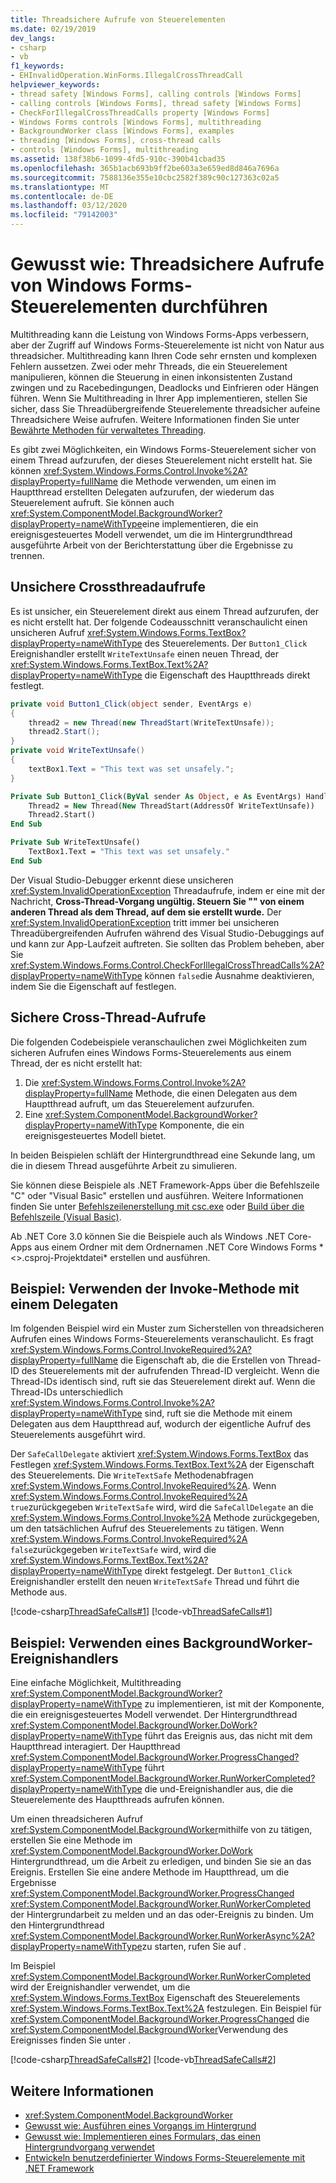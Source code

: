```yaml
---
title: Threadsichere Aufrufe von Steuerelementen
ms.date: 02/19/2019
dev_langs:
- csharp
- vb
f1_keywords:
- EHInvalidOperation.WinForms.IllegalCrossThreadCall
helpviewer_keywords:
- thread safety [Windows Forms], calling controls [Windows Forms]
- calling controls [Windows Forms], thread safety [Windows Forms]
- CheckForIllegalCrossThreadCalls property [Windows Forms]
- Windows Forms controls [Windows Forms], multithreading
- BackgroundWorker class [Windows Forms], examples
- threading [Windows Forms], cross-thread calls
- controls [Windows Forms], multithreading
ms.assetid: 138f38b6-1099-4fd5-910c-390b41cbad35
ms.openlocfilehash: 365b1acb693b9ff2be603a3e659ed8d846a7696a
ms.sourcegitcommit: 7588136e355e10cbc2582f389c90c127363c02a5
ms.translationtype: MT
ms.contentlocale: de-DE
ms.lasthandoff: 03/12/2020
ms.locfileid: "79142003"
---
```

# <a name="how-to-make-thread-safe-calls-to-windows-forms-controls"></a>Gewusst wie: Threadsichere Aufrufe von Windows Forms-Steuerelementen durchführen

Multithreading kann die Leistung von Windows Forms-Apps verbessern, aber der Zugriff auf Windows Forms-Steuerelemente ist nicht von Natur aus threadsicher. Multithreading kann Ihren Code sehr ernsten und komplexen Fehlern aussetzen. Zwei oder mehr Threads, die ein Steuerelement manipulieren, können die Steuerung in einen inkonsistenten Zustand zwingen und zu Racebedingungen, Deadlocks und Einfrieren oder Hängen führen. Wenn Sie Multithreading in Ihrer App implementieren, stellen Sie sicher, dass Sie Threadübergreifende Steuerelemente threadsicher aufeine Threadsichere Weise aufrufen. Weitere Informationen finden Sie unter [Bewährte Methoden für verwaltetes Threading](../../../standard/threading/managed-threading-best-practices.md).

Es gibt zwei Möglichkeiten, ein Windows Forms-Steuerelement sicher von einem Thread aufzurufen, der dieses Steuerelement nicht erstellt hat. Sie können <xref:System.Windows.Forms.Control.Invoke%2A?displayProperty=fullName> die Methode verwenden, um einen im Hauptthread erstellten Delegaten aufzurufen, der wiederum das Steuerelement aufruft. Sie können auch <xref:System.ComponentModel.BackgroundWorker?displayProperty=nameWithType>eine implementieren, die ein ereignisgesteuertes Modell verwendet, um die im Hintergrundthread ausgeführte Arbeit von der Berichterstattung über die Ergebnisse zu trennen.

## <a name="unsafe-cross-thread-calls"></a>Unsichere Crossthreadaufrufe

Es ist unsicher, ein Steuerelement direkt aus einem Thread aufzurufen, der es nicht erstellt hat. Der folgende Codeausschnitt veranschaulicht einen unsicheren Aufruf <xref:System.Windows.Forms.TextBox?displayProperty=nameWithType> des Steuerelements. Der `Button1_Click` Ereignishandler erstellt `WriteTextUnsafe` einen neuen Thread, der <xref:System.Windows.Forms.TextBox.Text%2A?displayProperty=nameWithType> die Eigenschaft des Hauptthreads direkt festlegt.

```csharp
private void Button1_Click(object sender, EventArgs e)
{
    thread2 = new Thread(new ThreadStart(WriteTextUnsafe));
    thread2.Start();
}
private void WriteTextUnsafe()
{
    textBox1.Text = "This text was set unsafely.";
}
```

```vb
Private Sub Button1_Click(ByVal sender As Object, e As EventArgs) Handles Button1.Click
    Thread2 = New Thread(New ThreadStart(AddressOf WriteTextUnsafe))
    Thread2.Start()
End Sub

Private Sub WriteTextUnsafe()
    TextBox1.Text = "This text was set unsafely."
End Sub
```

Der Visual Studio-Debugger erkennt diese unsicheren <xref:System.InvalidOperationException> Threadaufrufe, indem er eine mit der Nachricht, **Cross-Thread-Vorgang ungültig. Steuern Sie "" von einem anderen Thread als dem Thread, auf dem sie erstellt wurde.** Der <xref:System.InvalidOperationException> tritt immer bei unsicheren Threadübergreifenden Aufrufen während des Visual Studio-Debuggings auf und kann zur App-Laufzeit auftreten. Sie sollten das Problem beheben, aber Sie <xref:System.Windows.Forms.Control.CheckForIllegalCrossThreadCalls%2A?displayProperty=nameWithType> können `false`die Ausnahme deaktivieren, indem Sie die Eigenschaft auf festlegen.

## <a name="safe-cross-thread-calls"></a>Sichere Cross-Thread-Aufrufe

Die folgenden Codebeispiele veranschaulichen zwei Möglichkeiten zum sicheren Aufrufen eines Windows Forms-Steuerelements aus einem Thread, der es nicht erstellt hat:

1. Die <xref:System.Windows.Forms.Control.Invoke%2A?displayProperty=fullName> Methode, die einen Delegaten aus dem Hauptthread aufruft, um das Steuerelement aufzurufen.
2. Eine <xref:System.ComponentModel.BackgroundWorker?displayProperty=nameWithType> Komponente, die ein ereignisgesteuertes Modell bietet.

In beiden Beispielen schläft der Hintergrundthread eine Sekunde lang, um die in diesem Thread ausgeführte Arbeit zu simulieren.

Sie können diese Beispiele als .NET Framework-Apps über die Befehlszeile "C" oder "Visual Basic" erstellen und ausführen. Weitere Informationen finden Sie unter [Befehlszeilenerstellung mit csc.exe](../../../csharp/language-reference/compiler-options/command-line-building-with-csc-exe.md) oder [Build über die Befehlszeile (Visual Basic)](../../../visual-basic/reference/command-line-compiler/building-from-the-command-line.md).

Ab .NET Core 3.0 können Sie die Beispiele auch als Windows .NET Core-Apps aus einem Ordner mit dem Ordnernamen .NET Core Windows Forms * \<>.csproj-Projektdatei* erstellen und ausführen.

## <a name="example-use-the-invoke-method-with-a-delegate"></a>Beispiel: Verwenden der Invoke-Methode mit einem Delegaten

Im folgenden Beispiel wird ein Muster zum Sicherstellen von threadsicheren Aufrufen eines Windows Forms-Steuerelements veranschaulicht. Es fragt <xref:System.Windows.Forms.Control.InvokeRequired%2A?displayProperty=fullName> die Eigenschaft ab, die die Erstellen von Thread-ID des Steuerelements mit der aufrufenden Thread-ID vergleicht. Wenn die Thread-IDs identisch sind, ruft sie das Steuerelement direkt auf. Wenn die Thread-IDs unterschiedlich <xref:System.Windows.Forms.Control.Invoke%2A?displayProperty=nameWithType> sind, ruft sie die Methode mit einem Delegaten aus dem Hauptthread auf, wodurch der eigentliche Aufruf des Steuerelements ausgeführt wird.

Der `SafeCallDelegate` aktiviert <xref:System.Windows.Forms.TextBox> das Festlegen <xref:System.Windows.Forms.TextBox.Text%2A> der Eigenschaft des Steuerelements. Die `WriteTextSafe` Methodenabfragen <xref:System.Windows.Forms.Control.InvokeRequired%2A>. Wenn <xref:System.Windows.Forms.Control.InvokeRequired%2A> `true`zurückgegeben `WriteTextSafe` wird, wird die `SafeCallDelegate` an die <xref:System.Windows.Forms.Control.Invoke%2A> Methode zurückgegeben, um den tatsächlichen Aufruf des Steuerelements zu tätigen. Wenn <xref:System.Windows.Forms.Control.InvokeRequired%2A> `false`zurückgegeben `WriteTextSafe` wird, wird die <xref:System.Windows.Forms.TextBox.Text%2A?displayProperty=nameWithType> direkt festgelegt. Der `Button1_Click` Ereignishandler erstellt den neuen `WriteTextSafe` Thread und führt die Methode aus.

 [!code-csharp[ThreadSafeCalls#1](~/samples/snippets/winforms/thread-safe/example1/cs/Form1.cs)]
 [!code-vb[ThreadSafeCalls#1](~/samples/snippets/winforms/thread-safe/example1/vb/Form1.vb)]  

## <a name="example-use-a-backgroundworker-event-handler"></a>Beispiel: Verwenden eines BackgroundWorker-Ereignishandlers

Eine einfache Möglichkeit, Multithreading <xref:System.ComponentModel.BackgroundWorker?displayProperty=nameWithType> zu implementieren, ist mit der Komponente, die ein ereignisgesteuertes Modell verwendet. Der Hintergrundthread <xref:System.ComponentModel.BackgroundWorker.DoWork?displayProperty=nameWithType> führt das Ereignis aus, das nicht mit dem Hauptthread interagiert. Der Hauptthread <xref:System.ComponentModel.BackgroundWorker.ProgressChanged?displayProperty=nameWithType> führt <xref:System.ComponentModel.BackgroundWorker.RunWorkerCompleted?displayProperty=nameWithType> die und-Ereignishandler aus, die die Steuerelemente des Hauptthreads aufrufen können.

Um einen threadsicheren Aufruf <xref:System.ComponentModel.BackgroundWorker>mithilfe von zu tätigen, erstellen Sie eine Methode im <xref:System.ComponentModel.BackgroundWorker.DoWork> Hintergrundthread, um die Arbeit zu erledigen, und binden Sie sie an das Ereignis. Erstellen Sie eine andere Methode im Hauptthread, um die Ergebnisse <xref:System.ComponentModel.BackgroundWorker.ProgressChanged> <xref:System.ComponentModel.BackgroundWorker.RunWorkerCompleted> der Hintergrundarbeit zu melden und an das oder-Ereignis zu binden. Um den Hintergrundthread <xref:System.ComponentModel.BackgroundWorker.RunWorkerAsync%2A?displayProperty=nameWithType>zu starten, rufen Sie auf .

Im Beispiel <xref:System.ComponentModel.BackgroundWorker.RunWorkerCompleted> wird der Ereignishandler verwendet, um die <xref:System.Windows.Forms.TextBox> Eigenschaft des Steuerelements <xref:System.Windows.Forms.TextBox.Text%2A> festzulegen. Ein Beispiel für <xref:System.ComponentModel.BackgroundWorker.ProgressChanged> die <xref:System.ComponentModel.BackgroundWorker>Verwendung des Ereignisses finden Sie unter .

 [!code-csharp[ThreadSafeCalls#2](~/samples/snippets/winforms/thread-safe/example2/cs/Form1.cs)]
 [!code-vb[ThreadSafeCalls#2](~/samples/snippets/winforms/thread-safe/example2/vb/Form1.vb)]  

## <a name="see-also"></a>Weitere Informationen

- <xref:System.ComponentModel.BackgroundWorker>
- [Gewusst wie: Ausführen eines Vorgangs im Hintergrund](how-to-run-an-operation-in-the-background.md)
- [Gewusst wie: Implementieren eines Formulars, das einen Hintergrundvorgang verwendet](how-to-implement-a-form-that-uses-a-background-operation.md)
- [Entwickeln benutzerdefinierter Windows Forms-Steuerelemente mit .NET Framework](developing-custom-windows-forms-controls.md)
